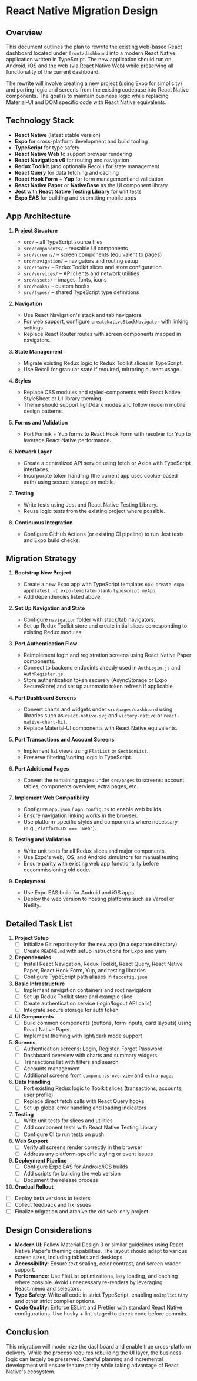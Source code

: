 # React Native Migration Design

## Overview

This document outlines the plan to rewrite the existing web-based React dashboard located under `front/dashboard` into a modern React Native application written in TypeScript. The new application should run on Android, iOS and the web (via React Native Web) while preserving all functionality of the current dashboard.

The rewrite will involve creating a new project (using Expo for simplicity) and porting logic and screens from the existing codebase into React Native components. The goal is to maintain business logic while replacing Material-UI and DOM specific code with React Native equivalents.

## Technology Stack

- **React Native** (latest stable version)
- **Expo** for cross-platform development and build tooling
- **TypeScript** for type safety
- **React Native Web** to support browser rendering
- **React Navigation v6** for routing and navigation
- **Redux Toolkit** (and optionally Recoil) for state management
- **React Query** for data fetching and caching
- **React Hook Form** + **Yup** for form management and validation
- **React Native Paper** or **NativeBase** as the UI component library
- **Jest** with **React Native Testing Library** for unit tests
- **Expo EAS** for building and submitting mobile apps

## App Architecture

1. **Project Structure**
   - `src/` – all TypeScript source files
   - `src/components/` – reusable UI components
   - `src/screens/` – screen components (equivalent to pages)
   - `src/navigation/` – navigators and routing setup
   - `src/store/` – Redux Toolkit slices and store configuration
   - `src/services/` – API clients and network utilities
   - `src/assets/` – images, fonts, icons
   - `src/hooks/` – custom hooks
   - `src/types/` – shared TypeScript type definitions

2. **Navigation**
   - Use React Navigation's stack and tab navigators.
   - For web support, configure `createNativeStackNavigator` with linking settings.
   - Replace React Router routes with screen components mapped in navigators.

3. **State Management**
   - Migrate existing Redux logic to Redux Toolkit slices in TypeScript.
   - Use Recoil for granular state if required, mirroring current usage.

4. **Styles**
   - Replace CSS modules and styled-components with React Native StyleSheet or UI library theming.
   - Theme should support light/dark modes and follow modern mobile design patterns.

5. **Forms and Validation**
   - Port Formik + Yup forms to React Hook Form with resolver for Yup to leverage React Native performance.

6. **Network Layer**
   - Create a centralized API service using fetch or Axios with TypeScript interfaces.
   - Incorporate token handling (the current app uses cookie-based auth) using secure storage on mobile.

7. **Testing**
   - Write tests using Jest and React Native Testing Library.
   - Reuse logic tests from the existing project where possible.

8. **Continuous Integration**
   - Configure GitHub Actions (or existing CI pipeline) to run Jest tests and Expo build checks.

## Migration Strategy

1. **Bootstrap New Project**
   - Create a new Expo app with TypeScript template: `npx create-expo-app@latest -t expo-template-blank-typescript myApp`.
   - Add dependencies listed above.

2. **Set Up Navigation and State**
   - Configure `navigation` folder with stack/tab navigators.
   - Set up Redux Toolkit store and create initial slices corresponding to existing Redux modules.

3. **Port Authentication Flow**
   - Reimplement login and registration screens using React Native Paper components.
   - Connect to backend endpoints already used in `AuthLogin.js` and `AuthRegister.js`.
   - Store authentication token securely (AsyncStorage or Expo SecureStore) and set up automatic token refresh if applicable.

4. **Port Dashboard Screens**
   - Convert charts and widgets under `src/pages/dashboard` using libraries such as `react-native-svg` and `victory-native` or `react-native-chart-kit`.
   - Replace Material‑UI components with React Native equivalents.

5. **Port Transactions and Account Screens**
   - Implement list views using `FlatList` or `SectionList`.
   - Preserve filtering/sorting logic in TypeScript.

6. **Port Additional Pages**
   - Convert the remaining pages under `src/pages` to screens: account tables, components overview, extra pages, etc.

7. **Implement Web Compatibility**
   - Configure `app.json` / `app.config.ts` to enable web builds.
   - Ensure navigation linking works in the browser.
   - Use platform-specific styles and components where necessary (e.g., `Platform.OS === 'web'`).

8. **Testing and Validation**
   - Write unit tests for all Redux slices and major components.
   - Use Expo's web, iOS, and Android simulators for manual testing.
   - Ensure parity with existing web app functionality before decommissioning old code.

9. **Deployment**
   - Use Expo EAS build for Android and iOS apps.
   - Deploy the web version to hosting platforms such as Vercel or Netlify.

## Detailed Task List

1. **Project Setup**
   - [ ] Initialize Git repository for the new app (in a separate directory)
   - [ ] Create `README.md` with setup instructions for Expo and yarn

2. **Dependencies**
   - [ ] Install React Navigation, Redux Toolkit, React Query, React Native Paper, React Hook Form, Yup, and testing libraries
   - [ ] Configure TypeScript path aliases in `tsconfig.json`

3. **Basic Infrastructure**
   - [ ] Implement navigation containers and root navigators
   - [ ] Set up Redux Toolkit store and example slice
   - [ ] Create authentication service (login/logout API calls)
   - [ ] Integrate secure storage for auth token

4. **UI Components**
   - [ ] Build common components (buttons, form inputs, card layouts) using React Native Paper
   - [ ] Implement theming with light/dark mode support

5. **Screens**
   - [ ] Authentication screens: Login, Register, Forgot Password
   - [ ] Dashboard overview with charts and summary widgets
   - [ ] Transactions list with filters and search
   - [ ] Accounts management
   - [ ] Additional screens from `components-overview` and `extra-pages`

6. **Data Handling**
   - [ ] Port existing Redux logic to Toolkit slices (transactions, accounts, user profile)
   - [ ] Replace direct fetch calls with React Query hooks
   - [ ] Set up global error handling and loading indicators

7. **Testing**
   - [ ] Write unit tests for slices and utilities
   - [ ] Add component tests with React Native Testing Library
   - [ ] Configure CI to run tests on push

8. **Web Support**
   - [ ] Verify all screens render correctly in the browser
   - [ ] Address any platform-specific styling or event issues

9. **Deployment Pipeline**
   - [ ] Configure Expo EAS for Android/iOS builds
   - [ ] Add scripts for building the web version
   - [ ] Document the release process

10. **Gradual Rollout**
   - [ ] Deploy beta versions to testers
   - [ ] Collect feedback and fix issues
   - [ ] Finalize migration and archive the old web-only project

## Design Considerations

- **Modern UI**: Follow Material Design 3 or similar guidelines using React Native Paper's theming capabilities. The layout should adapt to various screen sizes, including tablets and desktops.
- **Accessibility**: Ensure text scaling, color contrast, and screen reader support.
- **Performance**: Use FlatList optimizations, lazy loading, and caching where possible. Avoid unnecessary re-renders by leveraging React.memo and selectors.
- **Type Safety**: Write all code in strict TypeScript, enabling `noImplicitAny` and other strict compiler options.
- **Code Quality**: Enforce ESLint and Prettier with standard React Native configurations. Use husky + lint-staged to check code before commits.

## Conclusion

This migration will modernize the dashboard and enable true cross-platform delivery. While the process requires rebuilding the UI layer, the business logic can largely be preserved. Careful planning and incremental development will ensure feature parity while taking advantage of React Native's ecosystem.

